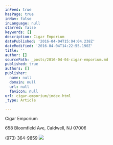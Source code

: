 ```yaml
---
inFeed: true
hasPage: true
inNav: false
inLanguage: null
starred: false
keywords: []
description: Cigar Emporium
datePublished: '2016-04-04T15:04:04.238Z'
dateModified: '2016-04-04T14:22:55.190Z'
title: ''
author: []
sourcePath: _posts/2016-04-04-cigar-emporium.md
published: true
authors: []
publisher:
  name: null
  domain: null
  url: null
  favicon: null
url: cigar-emporium/index.html
_type: Article

---
```

Cigar Emporium

658 Bloomfield Ave, Caldwell, NJ 07006

(973) 364-9859
![](https://the-grid-user-content.s3-us-west-2.amazonaws.com/ebf0d551-fa6a-4255-b271-e579082818e3.jpg)
